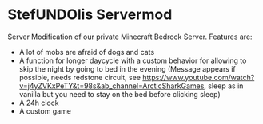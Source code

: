 # StefUNDOlis Servermod
Server Modification of our private Minecraft Bedrock Server. Features are:
- A lot of mobs are afraid of dogs and cats
- A function for longer daycycle with a custom behavior for allowing to skip the night by going to bed in the evening (Message appears if possible, needs redstone circuit, see https://www.youtube.com/watch?v=j4yZVKxPeTY&t=98s&ab_channel=ArcticSharkGames, sleep as in vanilla but you need to stay on the bed before clicking sleep)
- A 24h clock
- A custom game
